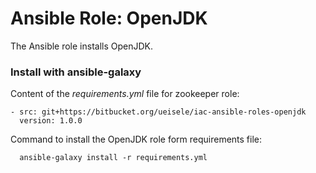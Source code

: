 # Ansible Role: OpenJDK #

The Ansible role installs OpenJDK.

### Install with ansible-galaxy ###

Content of the *requirements.yml* file for zookeeper role:

	- src: git+https://bitbucket.org/ueisele/iac-ansible-roles-openjdk
	  version: 1.0.0
	  
Command to install the OpenJDK role form requirements file:	  
	  
	  ansible-galaxy install -r requirements.yml
